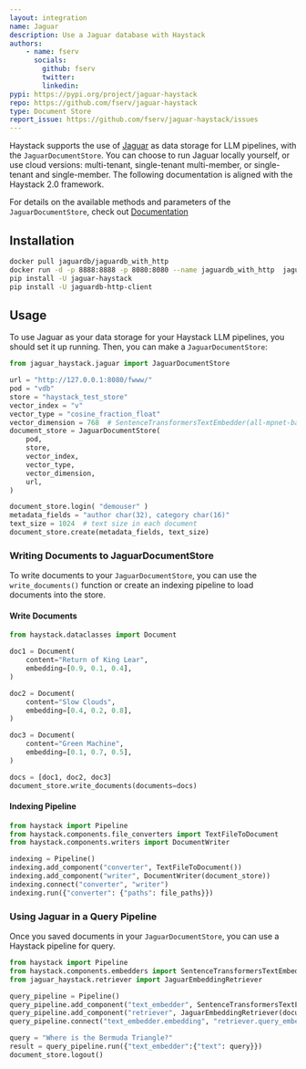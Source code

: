 ```yaml
---
layout: integration
name: Jaguar
description: Use a Jaguar database with Haystack
authors:
    - name: fserv
      socials:
        github: fserv
        twitter: 
        linkedin: 
pypi: https://pypi.org/project/jaguar-haystack
repo: https://github.com/fserv/jaguar-haystack
type: Document Store
report_issue: https://github.com/fserv/jaguar-haystack/issues
---
```


Haystack supports the use of [Jaguar](http://www.jaguardb.com/) as data storage for LLM pipelines, with the `JaguarDocumentStore`. You can choose to run Jaguar locally yourself, or use cloud versions: multi-tenant, single-tenant multi-member, or single-tenant and single-member. The following documentation is aligned with the Haystack 2.0 framework.

For details on the available methods and parameters of the `JaguarDocumentStore`, check out [Documentation](http://www.jaguardb.com/support.html)

## Installation

```bash
docker pull jaguardb/jaguardb_with_http
docker run -d -p 8888:8888 -p 8080:8080 --name jaguardb_with_http  jaguardb/jaguardb_with_http
pip install -U jaguar-haystack
pip install -U jaguardb-http-client
```

## Usage

To use Jaguar as your data storage for your Haystack LLM pipelines, you should set it up running. Then, you can make a `JaguarDocumentStore`:

```python
from jaguar_haystack.jaguar import JaguarDocumentStore

url = "http://127.0.0.1:8080/fwww/"
pod = "vdb"
store = "haystack_test_store"
vector_index = "v"
vector_type = "cosine_fraction_float"
vector_dimension = 768  # SentenceTransformersTextEmbedder(all-mpnet-base-v2) dim=768
document_store = JaguarDocumentStore(
    pod,
    store,
    vector_index,
    vector_type,
    vector_dimension,
    url,
)

document_store.login( "demouser" )
metadata_fields = "author char(32), category char(16)"
text_size = 1024  # text size in each document
document_store.create(metadata_fields, text_size)

```

### Writing Documents to JaguarDocumentStore

To write documents to your `JaguarDocumentStore`, you can use the `write_documents()` function or
create an indexing pipeline to load documents into the store.

#### Write Documents

```python
from haystack.dataclasses import Document

doc1 = Document(
    content="Return of King Lear",
    embedding=[0.9, 0.1, 0.4],
)

doc2 = Document(
    content="Slow Clouds",
    embedding=[0.4, 0.2, 0.8],
)

doc3 = Document(
    content="Green Machine",
    embedding=[0.1, 0.7, 0.5],
)

docs = [doc1, doc2, doc3]
document_store.write_documents(documents=docs)

```


#### Indexing Pipeline

```python
from haystack import Pipeline
from haystack.components.file_converters import TextFileToDocument
from haystack.components.writers import DocumentWriter

indexing = Pipeline()
indexing.add_component("converter", TextFileToDocument())
indexing.add_component("writer", DocumentWriter(document_store))
indexing.connect("converter", "writer")
indexing.run({"converter": {"paths": file_paths}})

```

### Using Jaguar in a Query Pipeline

Once you saved documents in your `JaguarDocumentStore`, you can use a Haystack pipeline for query.

```python
from haystack import Pipeline
from haystack.components.embedders import SentenceTransformersTextEmbedder
from jaguar_haystack.retriever import JaguarEmbeddingRetriever

query_pipeline = Pipeline()
query_pipeline.add_component("text_embedder", SentenceTransformersTextEmbedder())
query_pipeline.add_component("retriever", JaguarEmbeddingRetriever(document_store=document_store))
query_pipeline.connect("text_embedder.embedding", "retriever.query_embedding")

query = "Where is the Bermuda Triangle?"
result = query_pipeline.run({"text_embedder":{"text": query}})
document_store.logout()
```
